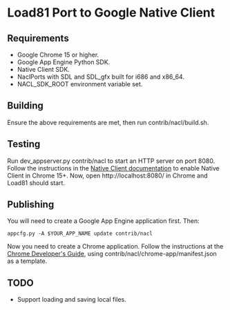 # Load81 Port to Google Native Client

## Requirements

* Google Chrome 15 or higher.
* Google App Engine Python SDK.
* Native Client SDK.
* NaclPorts with SDL and SDL_gfx built for i686 and x86\_64.
* NACL\_SDK\_ROOT environment variable set.

## Building

Ensure the above requirements are met, then run contrib/nacl/build.sh.

## Testing

Run dev_appserver.py contrib/nacl to start an HTTP server on port 8080. Follow
the instructions in the [Native Client documentation][1] to enable Native
Client in Chrome 15+. Now, open http://localhost:8080/ in Chrome and Load81
should start.

[1]: https://developers.google.com/native-client/pepper16/devguide/devcycle/running#Local

## Publishing

You will need to create a Google App Engine application first. Then:

    appcfg.py -A $YOUR_APP_NAME update contrib/nacl

Now you need to create a Chrome application. Follow the instructions at the
[Chrome Developer's Guide][2], using contrib/nacl/chrome-app/manifest.json as
a template.

[2]: http://code.google.com/chrome/apps/docs/developers_guide.html

## TODO

* Support loading and saving local files.
